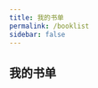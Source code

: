 ```yaml
---
title: 我的书单
permalink: /booklist
sidebar: false
---
```

## 我的书单
<Book v-for="item in books" :key="item.id" :book="item" />

<script>
const books = require('../.vuepress/configs/booklist')
export default {
    data(){
        return {
            books:books
        }
    }
};
</script>